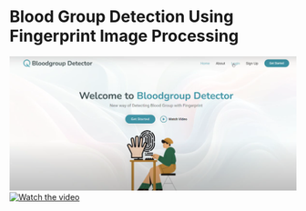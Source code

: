 # Blood Group Detection Using Fingerprint Image Processing
[![Watch the video](bloodgroup_detector.png)](https://youtu.be/wnKKdwa-VIM)
<a href="https://youtu.be/wnKKdwa-VIM">
    <img src="bloodgroup_detector.jpfdg" alt="Watch the video" width="600">
</a>
